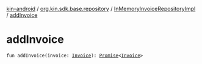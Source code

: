 [kin-android](../../index.md) / [org.kin.sdk.base.repository](../index.md) / [InMemoryInvoiceRepositoryImpl](index.md) / [addInvoice](./add-invoice.md)

# addInvoice

`fun addInvoice(invoice: `[`Invoice`](../../org.kin.sdk.base.models/-invoice/index.md)`): `[`Promise`](../../org.kin.sdk.base.tools/-promise/index.md)`<`[`Invoice`](../../org.kin.sdk.base.models/-invoice/index.md)`>`
